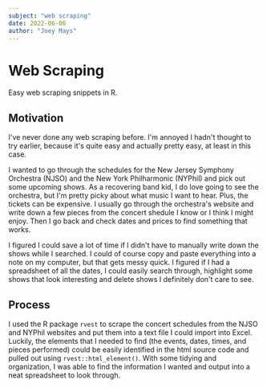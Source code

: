```yaml
---
subject: "web scraping"
date: 2022-06-06
author: "Joey Mays"
---
```


# Web Scraping

Easy web scraping snippets in R.

## Motivation

I've never done any web scraping before. I'm annoyed I hadn't thought to try earlier, because it's quite easy and actually pretty easy, at least in this case.

I wanted to go through the schedules for the New Jersey Symphony Orchestra (NJSO) and the New York Philharmonic (NYPhil) and pick out some upcoming shows. As a recovering band kid, I do love going to see the orchestra, but I'm pretty picky about what music I want to hear. Plus, the tickets can be expensive. I usually go through the orchestra's website and write down a few pieces from the concert shedule I know or I think I might enjoy. Then I go back and check dates and prices to find something that works.

I figured I could save a lot of time if I didn't have to manually write down the shows while I searched. I could of course copy and paste everything into a note on my computer, but that gets messy quick. I figured if I had a spreadsheet of all the dates, I could easily search through, highlight some shows that look interesting and delete shows I definitely don't care to see.

## Process

I used the R package `rvest` to scrape the concert schedules from the NJSO and NYPhil websites and put them into a text file I could import into Excel. Luckily, the elements that I needed to find (the events, dates, times, and pieces performed) could be easily identified in the html source code and pulled out using `rvest::html_element()`. With some tidying and organization, I was able to find the information I wanted and output into a neat spreadsheet to look through.
